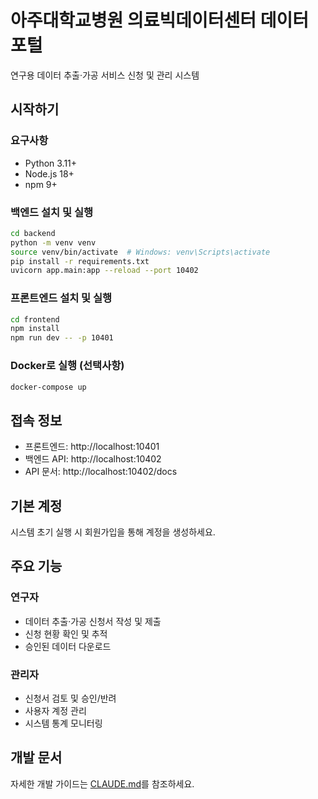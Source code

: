 # 아주대학교병원 의료빅데이터센터 데이터 포털

연구용 데이터 추출·가공 서비스 신청 및 관리 시스템

## 시작하기

### 요구사항

- Python 3.11+
- Node.js 18+
- npm 9+

### 백엔드 설치 및 실행

```bash
cd backend
python -m venv venv
source venv/bin/activate  # Windows: venv\Scripts\activate
pip install -r requirements.txt
uvicorn app.main:app --reload --port 10402
```

### 프론트엔드 설치 및 실행

```bash
cd frontend
npm install
npm run dev -- -p 10401
```

### Docker로 실행 (선택사항)

```bash
docker-compose up
```

## 접속 정보

- 프론트엔드: http://localhost:10401
- 백엔드 API: http://localhost:10402
- API 문서: http://localhost:10402/docs

## 기본 계정

시스템 초기 실행 시 회원가입을 통해 계정을 생성하세요.

## 주요 기능

### 연구자
- 데이터 추출·가공 신청서 작성 및 제출
- 신청 현황 확인 및 추적
- 승인된 데이터 다운로드

### 관리자
- 신청서 검토 및 승인/반려
- 사용자 계정 관리
- 시스템 통계 모니터링

## 개발 문서

자세한 개발 가이드는 [CLAUDE.md](CLAUDE.md)를 참조하세요.